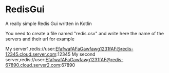 # RedisGui
A really simple Redis Gui written in Kotlin

You need to create a file named "redis.csv" and write here the name of the servers and their url for example

My server1,redis://user:EfafwafAFaGawfawg1231fAF@redis-12345.cloud.server.com:12345
My second server,redis://user:EfafwafAFaGawfawg1231fAF@redis-67890.cloud.server2.com:67890
